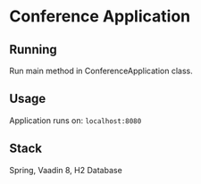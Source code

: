 # Conference Application

## Running

Run main method in ConferenceApplication class.

## Usage

Application runs on: ```localhost:8080```

## Stack
Spring, Vaadin 8, H2 Database
